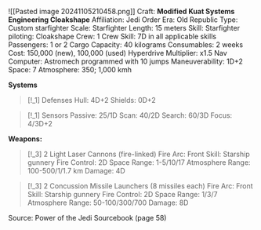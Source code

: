 ![[Pasted image 20241105210458.png]]
Craft: **Modified Kuat Systems Engineering Cloakshape**
Affiliation: Jedi Order
Era: Old Republic
Type: Custom starfighter
Scale: Starfighter
Length: 15 meters
Skill: Starfighter piloting: Cloakshape
Crew: 1
Crew Skill: 7D in all applicable skills
Passengers: 1 or 2
Cargo Capacity: 40 kilograms
Consumables: 2 weeks
Cost: 150,000 (new), 100,000 (used)
Hyperdrive Multiplier: x1.5
Nav Computer: Astromech programmed with 10 jumps
Maneuverability: 1D+2
Space: 7
Atmosphere: 350; 1,000 kmh

**Systems**
> [!_1] Defenses
> Hull: 4D+2
> Shields: 0D+2
> 

> [!_1] Sensors
> Passive: 25/1D
> Scan: 40/2D
> Search: 60/3D
> Focus: 4/3D+2

**Weapons:**
> [!_3] 2 Light Laser Cannons (fire-linked)
> Fire Arc: Front
> Skill: Starship gunnery
> Fire Control: 2D
> Space Range: 1-5/10/17
> Atmosphere Range: 100-500/1/1.7 km
> Damage: 4D

> [!_3] 2 Concussion Missile Launchers (8 missiles each)
> Fire Arc: Front
> Skill: Starship gunnery
> Fire Control: 2D
> Space Range: 1/3/7
> Atmosphere Range: 50-100/300/700
> Damage: 8D

Source: Power of the Jedi Sourcebook (page 58)